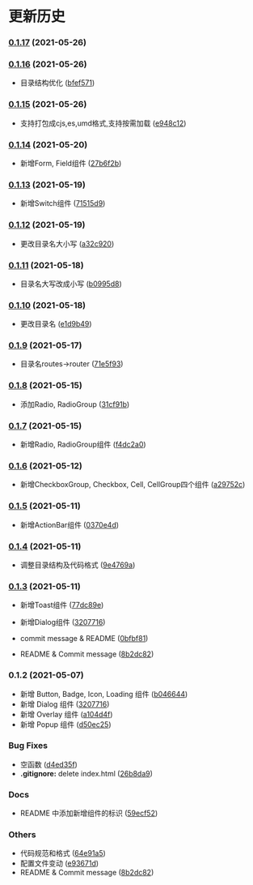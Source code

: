 # 更新历史 


### [0.1.17](https://github.com/rancui/rc-ui/compare/v0.1.16...v0.1.17) (2021-05-26)

### [0.1.16](https://github.com/rancui/rc-ui/compare/v0.1.15...v0.1.16) (2021-05-26)


* 目录结构优化 ([bfef571](https://github.com/rancui/rc-ui/commit/bfef5713a13d23949c93c24c72ba1d4b81199a56))

### [0.1.15](https://github.com/rancui/rc-ui/compare/v0.1.14...v0.1.15) (2021-05-26)


* 支持打包成cjs,es,umd格式,支持按需加载 ([e948c12](https://github.com/rancui/rc-ui/commit/e948c123556e760ff9abca72449319c54c1be878))

### [0.1.14](https://github.com/rancui/vant-react/compare/v0.1.13...v0.1.14) (2021-05-20)


* 新增Form, Field组件 ([27b6f2b](https://github.com/rancui/vant-react/commit/27b6f2b6f752b8d95c8b539f1bda6cc2076df98f))

### [0.1.13](https://github.com/rancui/vant-react/compare/v0.1.12...v0.1.13) (2021-05-19)


* 新增Switch组件 ([71515d9](https://github.com/rancui/vant-react/commit/71515d97bff4960454915c349234b9fbc6a9d2de))

### [0.1.12](https://github.com/rancui/vant-react/compare/v0.1.11...v0.1.12) (2021-05-19)


* 更改目录名大小写 ([a32c920](https://github.com/rancui/vant-react/commit/a32c920073596a8194aafa1067858c028f81a778))

### [0.1.11](https://github.com/rancui/vant-react/compare/v0.1.10...v0.1.11) (2021-05-18)


* 目录名大写改成小写 ([b0995d8](https://github.com/rancui/vant-react/commit/b0995d8387a03ad81ebd8d09665886dabf64c2e0))

### [0.1.10](https://github.com/rancui/vant-react/compare/v0.1.9...v0.1.10) (2021-05-18)


* 更改目录名 ([e1d9b49](https://github.com/rancui/vant-react/commit/e1d9b4948e9da3366fd7a5f5a1d6f808440dfa0a))

### [0.1.9](https://github.com/rancui/vant-react/compare/v0.1.8...v0.1.9) (2021-05-17)


* 目录名routes->router ([71e5f93](https://github.com/rancui/vant-react/commit/71e5f931e1dad29085a6271b5a3a281215876a62))

### [0.1.8](https://github.com/rancui/vant-react/compare/v0.1.7...v0.1.8) (2021-05-15)


* 添加Radio, RadioGroup ([31cf91b](https://github.com/rancui/vant-react/commit/31cf91b11ef0eedee51c6848e2fe02a9cd7ca31a))

### [0.1.7](https://github.com/rancui/vant-react/compare/v0.1.6...v0.1.7) (2021-05-15)


* 新增Radio, RadioGroup组件 ([f4dc2a0](https://github.com/rancui/vant-react/commit/f4dc2a0977c327e248b01c3f70f85f3cd17c6bf6))

### [0.1.6](https://github.com/rancui/vant-react/compare/v0.1.5...v0.1.6) (2021-05-12)


* 新增CheckboxGroup, Checkbox, Cell, CellGroup四个组件 ([a29752c](https://github.com/rancui/vant-react/commit/a29752c80b8f6ed09d78ad1b8d8e4f95732d4d6b))

### [0.1.5](https://github.com/rancui/vant-react/compare/v0.1.4...v0.1.5) (2021-05-11)


* 新增ActionBar组件 ([0370e4d](https://github.com/rancui/vant-react/commit/0370e4d07a0ab8aff8e3af39e33b64e7d6821938))

### [0.1.4](https://github.com/rancui/vant-react/compare/v0.1.3...v0.1.4) (2021-05-11)


* 调整目录结构及代码格式 ([9e4769a](https://github.com/rancui/vant-react/commit/9e4769ab4e12797c37e518deb153e5fb36d5dc4d))

### [0.1.3](https://github.com/rancui/vant-react/compare/v0.1.1...v0.1.3) (2021-05-11)


* 新增Toast组件 ([77dc89e](https://github.com/rancui/vant-react/commit/77dc89e8b43a8914983dcb33575c2ddd5c3c4ad7))
* 新增Dialog组件 ([3207716](https://github.com/rancui/vant-react/commit/3207716257739da4e15a44bf21938804a5c12166))

* commit message & README ([0bfbf81](https://github.com/rancui/vant-react/commit/0bfbf814a649918f76b5982aa2a0371a9b0c47ac))
* README & Commit message ([8b2dc82](https://github.com/rancui/vant-react/commit/8b2dc82ea36a6471d39910e9f237defe5f41306a))

### 0.1.2 (2021-05-07)

-   新增 Button, Badge, Icon, Loading 组件 ([b046644](https://github.com/rancui/vant-react/commit/b0466442fc1dcd005cc1b090bdeb5036164f1a8b))
-   新增 Dialog 组件 ([3207716](https://github.com/rancui/vant-react/commit/3207716257739da4e15a44bf21938804a5c12166))
-   新增 Overlay 组件 ([a104d4f](https://github.com/rancui/vant-react/commit/a104d4feb081e88dbee4b8c3356f6906859102be))
-   新增 Popup 组件 ([d50ec25](https://github.com/rancui/vant-react/commit/d50ec25f31e3f8bbd542c402f6e3faef2f5940e5))

### Bug Fixes

-   空函数 ([d4ed35f](https://github.com/rancui/vant-react/commit/d4ed35f85a57f51ae8eeabb3f2143d8eba54f728))
-   **.gitignore:** delete index.html ([26b8da9](https://github.com/rancui/vant-react/commit/26b8da9c13ea3431220c82a95296c3869bf353be))

### Docs

-   README 中添加新增组件的标识 ([59ecf52](https://github.com/rancui/vant-react/commit/59ecf52458998e1130b4b1956f1eaa28fcb226cf))

### Others

-   代码规范和格式 ([64e91a5](https://github.com/rancui/vant-react/commit/64e91a57b35c2b614c64a38bb9996ad70dc1320b))
-   配置文件变动 ([e93671d](https://github.com/rancui/vant-react/commit/e93671d5f7ea717806a634f957c52323df863614))
-   README & Commit message ([8b2dc82](https://github.com/rancui/vant-react/commit/8b2dc82ea36a6471d39910e9f237defe5f41306a))
